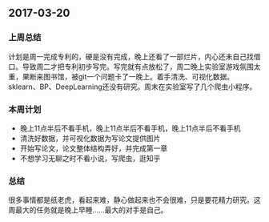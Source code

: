 ## 2017-03-20 ##

### 上周总结 ###
计划是周一完成专利的，硬是没有完成，晚上还看了一部烂片，内心还未自己找借口。导致周二才把专利初步写完。写完就有点放松了，周二晚上实验室游戏氛围太重，果断来图书馆，被git一个问题卡了一晚上。着手清洗、可视化数据。sklearn、BP、DeepLearning还没有研究。周末在实验室写了几个爬虫小程序。


### 本周计划 ###
+ 晚上11点半后不看手机，晚上11点半后不看手机，晚上11点半后不看手机
+ 清洗好数据，并可视化数据为写论文提供图片
+ 开始写论文，论文整体结构弄好，并完成第一章
+ 不想学习无聊之时不看小说，写爬虫，逛知乎

### 总结 ###
很多事情都是纸老虎，看起来难，静心做起来也不会很难，只是要花精力研究。这周最大的任务就是晚上早睡……最大的对手是自己。


